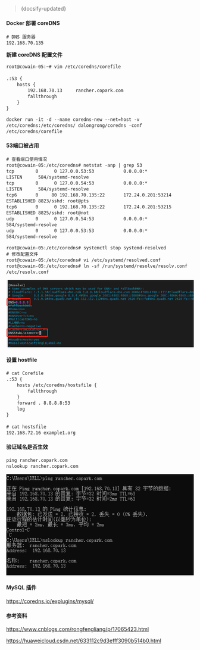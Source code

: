> {docsify-updated}

#### **Docker 部署 coreDNS**

```shell
# DNS 服务器
192.168.70.135
```

**新建 coreDNS 配置文件**

```shell
root@cowain-05:~# vim /etc/coredns/corefile

.:53 {
    hosts {
        192.168.70.13     rancher.copark.com
        fallthrough
    }
}
```



```shell
docker run -it -d --name coredns-new --net=host -v /etc/coredns:/etc/coredns/ dalongrong/coredns -conf /etc/coredns/corefile
```



#### **53端口被占用**

```shell
# 查看端口使用情况
root@cowain-05:/etc/coredns# netstat -anp | grep 53
tcp        0      0 127.0.0.53:53           0.0.0.0:*               LISTEN      584/systemd-resolve
tcp        0      0 127.0.0.54:53           0.0.0.0:*               LISTEN      584/systemd-resolve
tcp6       0     80 192.168.70.135:22       172.24.0.201:53214      ESTABLISHED 8823/sshd: root@pts
tcp6       0      0 192.168.70.135:22       172.24.0.201:53215      ESTABLISHED 8825/sshd: root@not
udp        0      0 127.0.0.54:53           0.0.0.0:*                           584/systemd-resolve
udp        0      0 127.0.0.53:53           0.0.0.0:*                           584/systemd-resolve
```

```shell
root@cowain-05:/etc/coredns# systemctl stop systemd-resolved
# 修改配置文件
root@cowain-05:/etc/coredns# vi /etc/systemd/resolved.conf
root@cowain-05:/etc/coredns# ln -sf /run/systemd/resolve/resolv.conf /etc/resolv.conf
```



![image-20230216135258011](.\image\image-20230216135258011.png)



#### 设置 hostfile

```shell
# cat Corefile
.:53 {
    hosts /etc/coredns/hostsfile {
        fallthrough
    }
    forward . 8.8.8.8:53
    log
}

# cat hostsfile
192.168.72.16 example1.org

```



#### 验证域名是否生效

```shell
ping rancher.copark.com
nslookup rancher.copark.com
```

![image-20230217094636840](.\image\image-20230217094636840.png)



#### MySQL 插件

https://coredns.io/explugins/mysql/





#### 参考资料

https://www.cnblogs.com/rongfengliang/p/17065423.html

https://huaweicloud.csdn.net/633112c9d3efff3090b514b0.html



